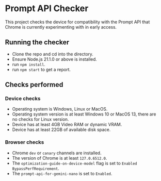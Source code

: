 # Prompt API Checker

This project checks the device for compatibility with the Prompt API that Chrome is currently
experimenting with in early access.

## Running the checker
- Clone the repo and cd into the directory.
- Ensure Node.js 21.1.0 or above is installed.
- run `npm install`.
- run `npm start` to get a report.

## Checks performed

### Device checks
- Operating system is Windows, Linux or MacOS.
- Operating system version is at least Windows 10 or MacOS 13, there are no checks for Linux version.
- Device has at least 4GB Video RAM or dynamic VRAM.
- Device has at least 22GB of available disk space.

### Browser checks
- Chrome `dev` or `canary` channels are installed.
- The version of Chrome is at least `127.0.6512.0`.
- The `optimization-guide-on-device-model` flag is set to `Enabled BypassPerfRequirement`.
- The `prompt-api-for-gemini-nano` is set to `Enabled`.

